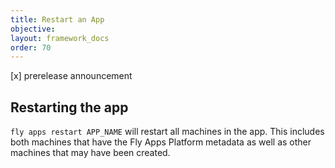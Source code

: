 ```yaml
---
title: Restart an App
objective: 
layout: framework_docs
order: 70
---
```


[x] prerelease announcement

## Restarting the app

`fly apps restart APP_NAME` will restart all machines in the app. This includes both machines that have the Fly Apps Platform metadata as well as other machines that may have been created.